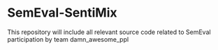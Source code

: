 # SemEval-SentiMix
This repository will include all relevant source code related to SemEval participation by team damn_awesome_ppl
